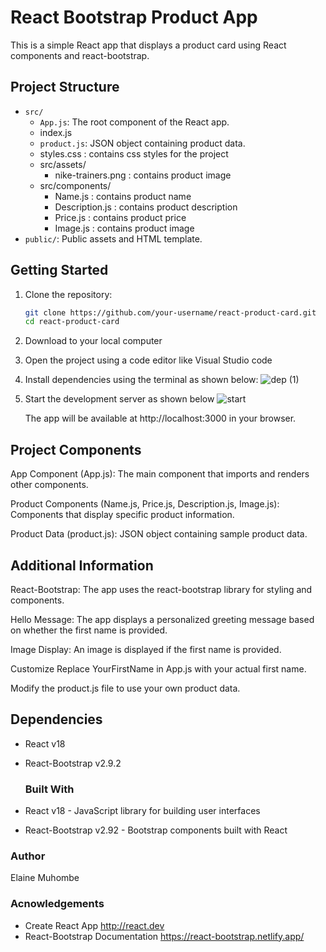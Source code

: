 # React Bootstrap Product App

This is a simple React app that displays a product card using React components and react-bootstrap.

## Project Structure

- `src/`
  - `App.js`: The root component of the React app.
  - index.js
  - `product.js`: JSON object containing product data.
  - styles.css : contains css styles for the project
  - src/assets/
      - nike-trainers.png : contains product image
  - src/components/
      - Name.js : contains product name
      - Description.js : contains product description
      - Price.js : contains product price
      - Image.js : contains product image
- `public/`: Public assets and HTML template.

## Getting Started

1. Clone the repository:

   ```bash
   git clone https://github.com/your-username/react-product-card.git
   cd react-product-card
2. Download to your local computer
3. Open the project using a code editor like Visual Studio code
4. Install dependencies using the terminal as shown below:
   ![dep (1)](https://github.com/elamuhombe/gomycode-JSX-React-checkpoint/assets/10416177/fef7374b-a9cf-4845-bbb6-73563f7668e3)

6. Start the development server as shown below
   ![start](https://github.com/elamuhombe/gomycode-JSX-React-checkpoint/assets/10416177/b9d02ee6-f625-4ca1-90d6-7436835d5dec)

   The app will be available at http://localhost:3000 in your browser.

## Project Components
App Component (App.js): The main component that imports and renders other components.

Product Components (Name.js, Price.js, Description.js, Image.js): Components that display specific product information.

Product Data (product.js): JSON object containing sample product data.

## Additional Information
React-Bootstrap: The app uses the react-bootstrap library for styling and components.

Hello Message: The app displays a personalized greeting message based on whether the first name is provided.

Image Display: An image is displayed if the first name is provided.

Customize
Replace YourFirstName in App.js with your actual first name.

Modify the product.js file to use your own product data.

## Dependencies
- React v18
- React-Bootstrap v2.9.2

  ### Built With
- React v18 - JavaScript library for building user interfaces
- React-Bootstrap v2.92 - Bootstrap components built with React

### Author
Elaine Muhombe

### Acnowledgements
- Create React App http://react.dev
- React-Bootstrap Documentation https://react-bootstrap.netlify.app/
  


